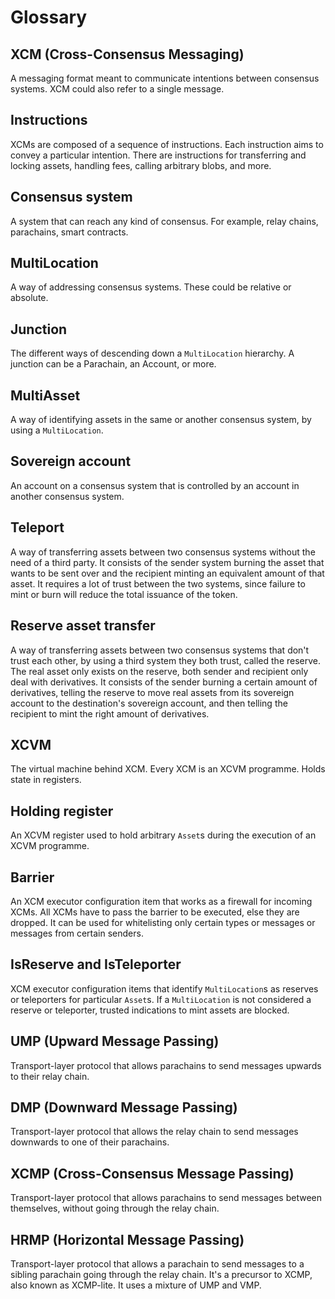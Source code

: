 # Glossary

## XCM (Cross-Consensus Messaging)

A messaging format meant to communicate intentions between consensus systems.
XCM could also refer to a single message.

## Instructions

XCMs are composed of a sequence of instructions.
Each instruction aims to convey a particular intention.
There are instructions for transferring and locking assets, handling fees, calling arbitrary blobs, and more.

## Consensus system

A system that can reach any kind of consensus.
For example, relay chains, parachains, smart contracts.

## MultiLocation

A way of addressing consensus systems.
These could be relative or absolute.

## Junction

The different ways of descending down a `MultiLocation` hierarchy.
A junction can be a Parachain, an Account, or more.

## MultiAsset

A way of identifying assets in the same or another consensus system, by using a `MultiLocation`.

## Sovereign account

An account on a consensus system that is controlled by an account in another consensus system.

## Teleport

A way of transferring assets between two consensus systems without the need of a third party.
It consists of the sender system burning the asset that wants to be sent over and the recipient minting an equivalent amount of that asset.
It requires a lot of trust between the two systems, since failure to mint or burn will reduce the total issuance of the token.

## Reserve asset transfer

A way of transferring assets between two consensus systems that don't trust each other, by using a third system they both trust, called the reserve.
The real asset only exists on the reserve, both sender and recipient only deal with derivatives.
It consists of the sender burning a certain amount of derivatives, telling the reserve to move real assets from its sovereign account to the destination's sovereign account, and then telling the recipient to mint the right amount of derivatives.

## XCVM

The virtual machine behind XCM.
Every XCM is an XCVM programme.
Holds state in registers.

## Holding register

An XCVM register used to hold arbitrary `Asset`s during the execution of an XCVM programme.

## Barrier

An XCM executor configuration item that works as a firewall for incoming XCMs.
All XCMs have to pass the barrier to be executed, else they are dropped.
It can be used for whitelisting only certain types or messages or messages from certain senders.

## IsReserve and IsTeleporter

XCM executor configuration items that identify `MultiLocation`s as reserves or teleporters for particular `Asset`s.
If a `MultiLocation` is not considered a reserve or teleporter, trusted indications to mint assets are blocked.

## UMP (Upward Message Passing)

Transport-layer protocol that allows parachains to send messages upwards to their relay chain.

## DMP (Downward Message Passing)

Transport-layer protocol that allows the relay chain to send messages downwards to one of their parachains.

## XCMP (Cross-Consensus Message Passing)

Transport-layer protocol that allows parachains to send messages between themselves, without going through the relay chain.

## HRMP (Horizontal Message Passing)

Transport-layer protocol that allows a parachain to send messages to a sibling parachain going through the relay chain.
It's a precursor to XCMP, also known as XCMP-lite.
It uses a mixture of UMP and VMP.
